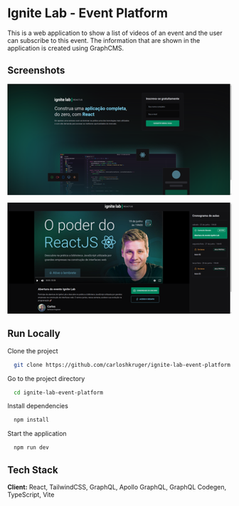 
# Ignite Lab - Event Platform

This is a web application to show a list of videos of an event and the user can subscribe to this event. The information that are shown in the application is created using GraphCMS.




## Screenshots

![Subscription page screenshot](.github/screenshots/subscription-page.png)

![Event page screenshot](.github/screenshots/event-page.png)

## Run Locally

Clone the project

```bash
  git clone https://github.com/carloshkruger/ignite-lab-event-platform.git
```

Go to the project directory

```bash
  cd ignite-lab-event-platform
```

Install dependencies

```bash
  npm install
```

Start the application

```bash
  npm run dev
```


## Tech Stack

**Client:** React, TailwindCSS, GraphQL, Apollo GraphQL, GraphQL Codegen, TypeScript, Vite



